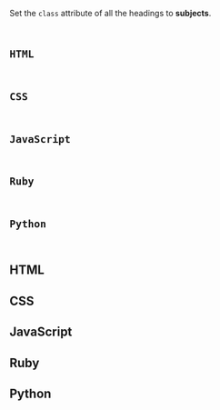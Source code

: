 Set the `class` attribute of all the headings to **subjects**.

<Editor lang="html" type="exercise">
<code>
<h2>HTML</h2>
<h2>CSS</h2>
<h2>JavaScript</h2>
<h2>Ruby</h2>
<h2>Python</h2>
</code>

<solution>
<h2 class = "subjects">HTML</h2>
<h2 class = "subjects">CSS</h2>
<h2 class = "subjects">JavaScript</h2>
<h2 class = "subjects">Ruby</h2>
<h2 class = "subjects">Python</h2>
</solution>
</Editor>